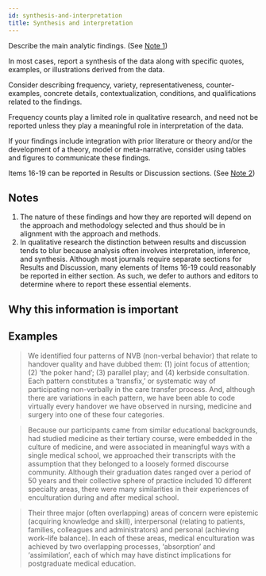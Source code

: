 ```yaml
---
id: synthesis-and-interpretation
title: Synthesis and interpretation
---
```

Describe the main analytic findings. (See [Note 1](.))

In most cases, report a synthesis of the data along with specific quotes, examples, or illustrations derived from the data.
<!-- #ASK: is this same as links to empirical data? -->

Consider describing frequency, variety, representativeness, counter-examples, concrete details, contextualization, conditions, and qualifications related to the findings.

Frequency counts play a limited role in qualitative research, and need not be reported unless they play a meaningful role in interpretation of the data.
<!-- #ASK: clarify describing frequency "most, some etc", vs frequency counts? -->

<!-- #ASK: not sure about this statement: Findings might also include integration with prior literature or theory and/or the development of a theory, model or meta-narrative. Judicious use of tables and figures can help communicate such findings. -->

If your findings include integration with prior literature or theory and/or the development of a theory, model or meta-narrative, consider using tables and figures to communicate these findings.

Items 16-19 can be reported in Results or Discussion sections. (See [Note 2](.))

## Notes

1. The nature of these findings and how they are reported will depend on the approach and methodology selected and thus should be in alignment with the approach and methods.
2. In qualitative research the distinction between results and discussion tends to blur because analysis often involves interpretation, inference, and synthesis. Although most journals require separate sections for Results and Discussion, many elements of Items 16-19 could reasonably be reported in either section. As such, we defer to authors and editors to determine where to report these essential elements.

## Why this information is important

## Examples

> We identified four patterns of NVB (non-verbal behavior) that relate to handover quality and have dubbed them: (1) joint focus of attention; (2) ‘the poker hand’; (3) parallel play; and (4) kerbside consultation. Each pattern constitutes a ‘transfix,’ or systematic way of participating non-verbally in the care transfer process. And, although there are variations in each pattern, we have been able to code virtually every handover we have observed in nursing, medicine and surgery into one of these four categories.

> Because our participants came from similar educational backgrounds, had studied medicine as their tertiary course, were embedded in the culture of medicine, and were associated in meaningful ways with a single medical school, we approached their transcripts with the assumption that they belonged to a loosely formed discourse community. Although their graduation dates ranged over a period of 50 years and their collective sphere of practice included 10 different specialty areas, there were many similarities in their experiences of enculturation during and after medical school.

> Their three major (often overlapping) areas of concern were epistemic (acquiring knowledge and skill), interpersonal (relating to patients, families, colleagues and administrators) and personal (achieving work–life balance). In each of these areas, medical enculturation was achieved by two overlapping processes, ‘absorption’ and ‘assimilation’, each of which may have distinct implications for postgraduate medical education.